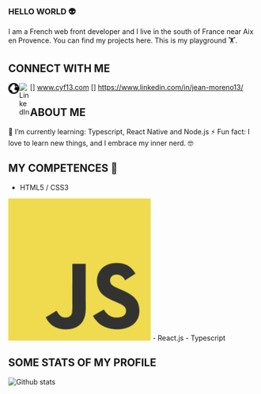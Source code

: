 ### HELLO WORLD 👽

I am a French web front developer and I live in the south of France near Aix en Provence. You can find my projects here. This is my playground 🏋️‍.  

## CONNECT WITH ME 

[<img align="left" alt="cyf13.com" width="22px" src="https://raw.githubusercontent.com/iconic/open-iconic/master/svg/globe.svg"/>] www.cyf13.com
[<img align="left" alt="LinkedIn" width="22px" src="https://cdn.jsdelivr.net/npm/simple-icons@v3/icons/linkedin.svg"/>] https://www.linkedin.com/in/jean-moreno13/

## ABOUT ME

🌱 I’m currently learning: Typescript, React Native and Node.js
⚡ Fun fact: I love to learn new things, and I embrace my inner nerd. 🤓

## MY COMPETENCES 💪

- HTML5 / CSS3
<img src="https://raw.githubusercontent.com/github/explore/80688e429a7d4ef2fca1e82350fe8e3517d3494d/topics/javascript/javascript.png">
- React.js
- Typescript 

## SOME STATS OF MY PROFILE
<img align="left" alt="Github stats" src="https://github-readme-stats.vercel.app/api?username=JeanMoreno13">